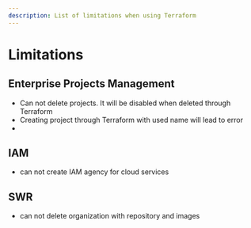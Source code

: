 ```yaml
---
description: List of limitations when using Terraform
---
```


# Limitations

## Enterprise Projects Management&#x20;

* Can not delete projects. It will be disabled when deleted through Terraform
* Creating project through Terraform with used name will lead to error
*

## IAM

* can not create IAM agency for cloud services

## SWR

* can not delete organization with repository and images
